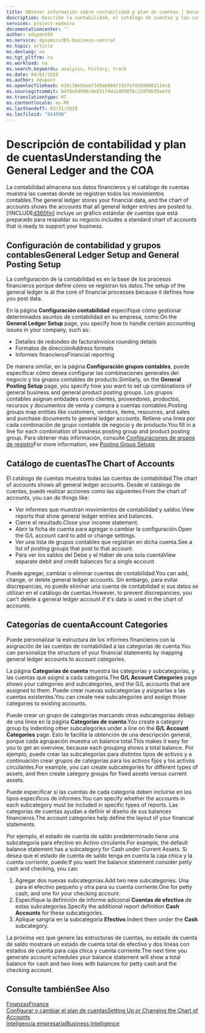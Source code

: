 ```yaml
---
title: Obtener información sobre contabilidad y plan de cuentas | Documentos de Microsoft
description: Describe la contabilidad, el catálogo de cuentas y las categorías de cuenta.
services: project-madeira
documentationcenter: ''
author: edupont04
ms.service: dynamics365-business-central
ms.topic: article
ms.devlang: na
ms.tgt_pltfrm: na
ms.workload: na
ms.search.keywords: analysis, history, track
ms.date: 04/01/2019
ms.author: edupont
ms.openlocfilehash: b16c36bb5e6f3d9a6909f1937e793599062114c6
ms.sourcegitcommit: bd78a5d990c9e83174da1409076c22df8b35eafd
ms.translationtype: HT
ms.contentlocale: es-MX
ms.lasthandoff: 03/31/2019
ms.locfileid: "914598"
---
```

# <a name="understanding-the-general-ledger-and-the-coa"></a><span data-ttu-id="aa12f-103">Descripción de contabilidad y plan de cuentas</span><span class="sxs-lookup"><span data-stu-id="aa12f-103">Understanding the General Ledger and the COA</span></span>
<span data-ttu-id="aa12f-104">La contabilidad almacena sus datos financieros y el catálogo de cuentas muestra las cuentas donde se registran todos los movimientos contables.</span><span class="sxs-lookup"><span data-stu-id="aa12f-104">The general ledger stores your financial data, and the chart of accounts shows the accounts that all general ledger entries are posted to.</span></span> [!INCLUDE[d365fin](includes/d365fin_md.md)] <span data-ttu-id="aa12f-105">incluye un gráfico estándar de cuentas que está preparado para respaldar su negocio.</span><span class="sxs-lookup"><span data-stu-id="aa12f-105">includes a standard chart of accounts that is ready to support your business.</span></span>

## <a name="general-ledger-setup-and-general-posting-setup"></a><span data-ttu-id="aa12f-106">Configuración de contabilidad y grupos contables</span><span class="sxs-lookup"><span data-stu-id="aa12f-106">General Ledger Setup and General Posting Setup</span></span>
<span data-ttu-id="aa12f-107">La configuración de la contabilidad es en la base de los procesos financieros porque define cómo se registran los datos.</span><span class="sxs-lookup"><span data-stu-id="aa12f-107">The setup of the general ledger is at the core of financial processes because it defines how you post data.</span></span>  

<span data-ttu-id="aa12f-108">En la página **Configuración contabilidad** especifique cómo gestionar determinados asuntos de contabilidad en su empresa, como:</span><span class="sxs-lookup"><span data-stu-id="aa12f-108">On the **General Ledger Setup** page, you specify how to handle certain accounting issues in your company, such as:</span></span>  

* <span data-ttu-id="aa12f-109">Detalles de redondeo de factura</span><span class="sxs-lookup"><span data-stu-id="aa12f-109">Invoice rounding details</span></span>  
* <span data-ttu-id="aa12f-110">Formatos de dirección</span><span class="sxs-lookup"><span data-stu-id="aa12f-110">Address formats</span></span>  
* <span data-ttu-id="aa12f-111">Informes financieros</span><span class="sxs-lookup"><span data-stu-id="aa12f-111">Financial reporting</span></span>  

<span data-ttu-id="aa12f-112">De manera similar, en la página **Configuración grupos contables**, puede especificar cómo desea configurar las combinaciones generales del negocio y los grupos contables de producto.</span><span class="sxs-lookup"><span data-stu-id="aa12f-112">Similarly, on the **General Posting Setup** page, you specify how you want to set up combinations of general business and general product posting groups.</span></span> <span data-ttu-id="aa12f-113">Los grupos contables asignan entidades como clientes, proveedores, productos, recursos y documentos de venta y compra a cuentas contables.</span><span class="sxs-lookup"><span data-stu-id="aa12f-113">Posting groups map entities like customers, vendors, items, resources, and sales and purchase documents to general ledger accounts.</span></span> <span data-ttu-id="aa12f-114">Rellene una línea por cada combinación de grupo contable de negocio y de producto.</span><span class="sxs-lookup"><span data-stu-id="aa12f-114">You fill in a line for each combination of business posting group and product posting group.</span></span> <span data-ttu-id="aa12f-115">Para obtener más información, consulte [Configuraciones de grupos de registro](finance-posting-groups.md)</span><span class="sxs-lookup"><span data-stu-id="aa12f-115">For more information, see [Posting Group Setups](finance-posting-groups.md)</span></span>  

## <a name="the-chart-of-accounts"></a><span data-ttu-id="aa12f-116">Catálogo de cuentas</span><span class="sxs-lookup"><span data-stu-id="aa12f-116">The Chart of Accounts</span></span>
<span data-ttu-id="aa12f-117">El catálogo de cuentas muestra todas las cuentas de contabilidad.</span><span class="sxs-lookup"><span data-stu-id="aa12f-117">The chart of accounts shows all general ledger accounts.</span></span> <span data-ttu-id="aa12f-118">Desde el catálogo de cuentas, puede realizar acciones como las siguientes:</span><span class="sxs-lookup"><span data-stu-id="aa12f-118">From the chart of accounts, you can do things like:</span></span>  

* <span data-ttu-id="aa12f-119">Ver informes que muestran movimientos de contabilidad y saldos.</span><span class="sxs-lookup"><span data-stu-id="aa12f-119">View reports that show general ledger entries and balances.</span></span>  
* <span data-ttu-id="aa12f-120">Cierre el resultado.</span><span class="sxs-lookup"><span data-stu-id="aa12f-120">Close your income statement.</span></span>  
* <span data-ttu-id="aa12f-121">Abrir la ficha de cuenta para agregar o cambiar la configuración.</span><span class="sxs-lookup"><span data-stu-id="aa12f-121">Open the G/L account card to add or change settings.</span></span>  
* <span data-ttu-id="aa12f-122">Ver una lista de grupos contables que registran en dicha cuenta.</span><span class="sxs-lookup"><span data-stu-id="aa12f-122">See a list of posting groups that post to that account.</span></span>
* <span data-ttu-id="aa12f-123">Para ver los saldos del Debe y el Haber de una sola cuenta</span><span class="sxs-lookup"><span data-stu-id="aa12f-123">View separate debit and credit balances for a single account</span></span>  

<span data-ttu-id="aa12f-124">Puede agregar, cambiar o eliminar cuentas de contabilidad.</span><span class="sxs-lookup"><span data-stu-id="aa12f-124">You can add, change, or delete general ledger accounts.</span></span> <span data-ttu-id="aa12f-125">Sin embargo, para evitar discrepancias, no puede eliminar una cuenta de contabilidad si sus datos se utilizan en el catálogo de cuentas.</span><span class="sxs-lookup"><span data-stu-id="aa12f-125">However, to prevent discrepancies, you can't delete a general ledger account if it's data is used in the chart of accounts.</span></span>  

## <a name="account-categories"></a><span data-ttu-id="aa12f-126">Categorías de cuenta</span><span class="sxs-lookup"><span data-stu-id="aa12f-126">Account Categories</span></span>
<span data-ttu-id="aa12f-127">Puede personalizar la estructura de los informes financieros con la asignación de las cuentas de contabilidad a las categorías de cuenta.</span><span class="sxs-lookup"><span data-stu-id="aa12f-127">You can personalize the structure of your financial statements by mapping general ledger accounts to account categories.</span></span>  

<span data-ttu-id="aa12f-128">La página **Categorías de cuenta** muestra las categorías y subcategorías, y las cuentas que asignó a cada categoría.</span><span class="sxs-lookup"><span data-stu-id="aa12f-128">The **G/L Account Categories** page shows your categories and subcategories, and the G/L accounts that are assigned to them.</span></span> <span data-ttu-id="aa12f-129">Puede crear nuevas subcategorías y asignarlas a las cuentas existentes.</span><span class="sxs-lookup"><span data-stu-id="aa12f-129">You can create new subcategories and assign those categories to existing accounts.</span></span>  

<span data-ttu-id="aa12f-130">Puede crear un grupo de categorías marcando otras subcategorías debajo de una línea en la página **Categorías de cuenta**.</span><span class="sxs-lookup"><span data-stu-id="aa12f-130">You create a category group by indenting other subcategories under a line on the **G/L Account Categories** page.</span></span> <span data-ttu-id="aa12f-131">Esto le facilita la obtención de una descripción general, porque cada agrupación muestra un balance total.</span><span class="sxs-lookup"><span data-stu-id="aa12f-131">This makes it easy for you to get an overview, because each grouping shows a total balance.</span></span> <span data-ttu-id="aa12f-132">Por ejemplo, puede crear las subcategorías para distintos tipos de activos y a continuación crear grupos de categorías para los activos fijos y los activos circulantes.</span><span class="sxs-lookup"><span data-stu-id="aa12f-132">For example, you can create subcategories for different types of assets, and then create category groups for fixed assets versus current assets.</span></span>  

<span data-ttu-id="aa12f-133">Puede especificar si las cuentas de cada categoría deben incluirse en los tipos específicos de informes.</span><span class="sxs-lookup"><span data-stu-id="aa12f-133">You can specify whether the accounts in each subcategory must be included in specific types of reports.</span></span> <span data-ttu-id="aa12f-134">Las categorías de cuentas ayudan a definir el diseño de sus balances financieros.</span><span class="sxs-lookup"><span data-stu-id="aa12f-134">The account categories help define the layout of your financial statements.</span></span>  

<span data-ttu-id="aa12f-135">Por ejemplo, el estado de cuenta de saldo predeterminado tiene una subcategoría para efectivo en Activo circulante.</span><span class="sxs-lookup"><span data-stu-id="aa12f-135">For example, the default balance statement has a subcategory for Cash under Current Assets.</span></span> <span data-ttu-id="aa12f-136">Si desea que el estado de cuenta de saldo tenga en cuenta la caja chica y la cuenta corriente, puede:</span><span class="sxs-lookup"><span data-stu-id="aa12f-136">If you want the balance statement consider petty cash and checking, you can:</span></span>  

1. <span data-ttu-id="aa12f-137">Agregar dos nuevas subcategorías.</span><span class="sxs-lookup"><span data-stu-id="aa12f-137">Add two new subcategories.</span></span> <span data-ttu-id="aa12f-138">Una para el efectivo pequeño y otra para su cuenta corriente.</span><span class="sxs-lookup"><span data-stu-id="aa12f-138">One for petty cash, and one for your checking account.</span></span>  
2. <span data-ttu-id="aa12f-139">Especifique la definición de informe adicional **Cuentas de efectivo** de estas subcategorías.</span><span class="sxs-lookup"><span data-stu-id="aa12f-139">Specify the additional report definition **Cash Accounts** for these subcategories.</span></span>  
3. <span data-ttu-id="aa12f-140">Aplique sangría en la subcategoría **Efectivo**.</span><span class="sxs-lookup"><span data-stu-id="aa12f-140">Indent them under the **Cash** subcategory.</span></span>  

<span data-ttu-id="aa12f-141">La próxima vez que genere las estructuras de cuentas, su estado de cuenta de saldo mostrará un estado de cuenta total de efectivo y dos líneas con estados de cuenta para caja chica y cuenta corriente.</span><span class="sxs-lookup"><span data-stu-id="aa12f-141">The next time you generate account schedules your balance statement will show a total balance for cash and two lines with balances for petty cash and the checking account.</span></span>  

## <a name="see-also"></a><span data-ttu-id="aa12f-142">Consulte también</span><span class="sxs-lookup"><span data-stu-id="aa12f-142">See Also</span></span>
[<span data-ttu-id="aa12f-143">Finanzas</span><span class="sxs-lookup"><span data-stu-id="aa12f-143">Finance</span></span>](finance.md)  
[<span data-ttu-id="aa12f-144">Configurar o cambiar el plan de cuentas</span><span class="sxs-lookup"><span data-stu-id="aa12f-144">Setting Up or Changing the Chart of Accounts</span></span>](finance-setup-chart-accounts.md)  
[<span data-ttu-id="aa12f-145">Inteligencia empresarial</span><span class="sxs-lookup"><span data-stu-id="aa12f-145">Business Intelligence</span></span>](bi.md)  
